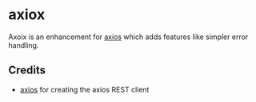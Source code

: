 # axiox
Axoix is an enhancement for [axios](https://github.com/axios/axios) which adds features like simpler error handling.

## Credits
- [axios](https://github.com/axios) for creating the axios REST client
